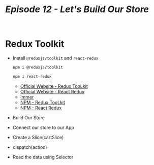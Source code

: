 # _Episode 12 - Let's Build Our Store_

<br/>

# Redux Toolkit

- Install `@reduxjs/toolkit` and `react-redux`

  ```sh
  npm i @reduxjs/toolkit
  ```

  ```sh
  npm i react-redux
  ```

  - [Official Website - Redux TooLkit](https://redux-toolkit.js.org/)
  - [Official Website - React Redux](https://react-redux.js.org/)
  - [Immer](https://immerjs.github.io/immer/)
  - [NPM - Redux TooLkit](https://www.npmjs.com/package/@reduxjs/toolkit?activeTab=readme)
  - [NPM - React Redux](https://www.npmjs.com/package/react-redux)

- Build Our Store
- Connect our store to our App
- Create a Slice(cartSlice)
- dispatch(action)
- Read the data using Selector
